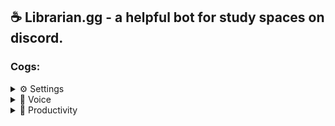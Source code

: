## ☕ Librarian.gg - a helpful bot for study spaces on discord.
### Cogs:
<details>
  <summary>⚙️ Settings</summary>
  
  `setcolor <color>`
  Changes the bot embed colour.

</details>

<details>
  <summary>🎤 Voice</summary>
  
  `jtc`  
  Sets the join to create channel.

</details>

<details>
  <summary>🧠 Productivity</summary>

  `pomodoro <study time> <break time> <cycles>`
  Starts a pomodoro timer

  `endstudy`
  Ends the pomodoro timer
  
  `goals`  
  Lists a user's goals.

  `add_goal <str>`  
  Adds a goal to user goals.

  `goal_status <str>`  
  Updates the status of a goal.

  `remove_goal <index>`  
  Removes a goal from user goals.

</details>
